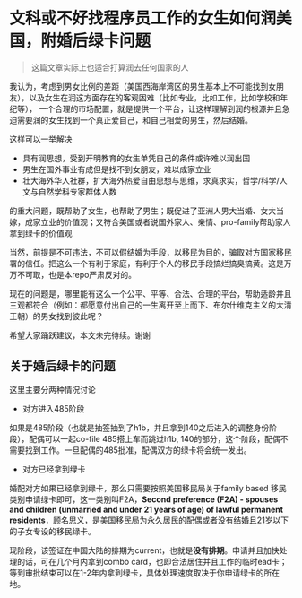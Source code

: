 # 文科或不好找程序员工作的女生如何润美国，附婚后绿卡问题

> 这篇文章实际上也适合打算润去任何国家的人

我认为，考虑到男女比例的差距（美国西海岸湾区的男生基本上不可能找到女朋友），以及女生在润这方面存在的客观困难（比如专业，比如工作，比如学校和年纪等），
一个合理的市场配置，就是提供一个平台，让这样理解到润的根源并且急迫需要润的女生找到一个真正爱自己，和自己相爱的男生，然后结婚。

这样可以一举解决

- 具有润思想，受到开明教育的女生单凭自己的条件或许难以润出国
- 男生在国外事业有成但是找不到女朋友，难以成家立业
- 壮大海外华人社群，扩大海外热爱自由思想与思维，求真求实，哲学/科学/人文与自然学科专家群体人数

的重大问题，既帮助了女生，也帮助了男生；既促进了亚洲人男大当婚、女大当嫁，成家立业的价值观；又符合美国或者说国外家人、亲情、pro-family帮助家人拿到绿卡的价值观

当然，前提是不可违法，不可以假结婚为手段，以移民为目的，骗取对方国家移民署的信任。把这么一个有利于家庭，有利于个人的移民手段搞烂搞臭搞黄。这是万万不可取，也是本repo严肃反对的。

现在的问题是，哪里能有这么一个公平、平等、合法、合理的平台，帮助适龄并且三观都符合（例如：都愿意付出自己的一生离开至上而下、布尔什维克主义的大清王朝）的男女找到彼此呢？

希望大家踊跃建议，本文未完待续。谢谢

## 关于婚后绿卡的问题

这里主要分两种情况讨论

- 对方进入485阶段

如果是485阶段（也就是抽签抽到了h1b，并且拿到140之后进入的调整身份阶段），配偶可以一起co-file 485搭上车而跳过h1b, 140的部分，这个阶段，配偶不需要找到工作。一旦配偶的485批准，配偶双方的绿卡将会统一发出。

- 对方已经拿到绿卡

婚配对方如果已经拿到绿卡，那么只需要按照美国移民局关于family based 移民类别申请绿卡即可，这一类别叫F2A，**Second preference (F2A) - spouses and children (unmarried and under 21 years of age) of lawful permanent residents**，顾名思义，是美国移民局为永久居民的配偶或者没有结婚且21岁以下的子女专设的移民绿卡。

现阶段，该签证在中国大陆的排期为current，也就是**没有排期**。申请并且加快处理的话，可在几个月内拿到combo card，也即合法居住并且工作的临时ead卡；等到审批结束可以在1-2年内拿到绿卡，具体处理速度取决于你申请绿卡的所在地。
